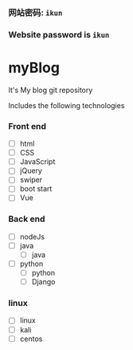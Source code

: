 ### 网站密码: ``ikun``
### Website password is ``ikun``
# myBlog

It's My blog git repository

Includes the following technologies

### Front end

- [ ] html
- [ ] CSS
- [ ] JavaScript
- [ ] jQuery
- [ ] swiper
- [ ] boot start
- [ ] Vue

### Back end
- [ ] nodeJs
- [ ] java
  - [ ] java
- [ ] python
  - [ ] python
  - [ ] Django

### linux
- [ ] linux
- [ ] kali
- [ ] centos
